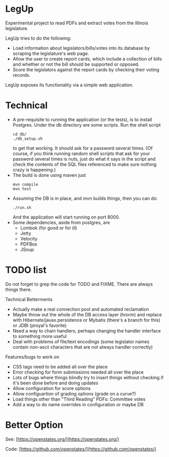 # LegUp

Experimental project to read PDFs and extract votes from the Illinois legislature.

LegUp tries to do the following:
* Load information about legislators/bills/votes into its database by scraping the legislature's web page.
* Allow the user to create report cards, which include a collection of bills and whether or not the bill 
  should be supported or opposed.
* Score the legislators against the report cards by checking their voting records.

LegUp exposes its functionality via a simple web application.

# Technical

* A pre-requisite to running the application (or the tests), is to install Postgres.
  Under the db directory are some scripts. Run the shell script
    ````
    cd db/
    ./db_setup.sh
    ````
    to get that working. It should ask for a password several times. (Of course, 
    if you think running random shell scripts that ask for your password several times
    is nuts, just do what it says in the script and check the contents of the SQL files
    referenced to make sure nothing crazy is happening.)
* The build is done using maven just
   ```` 
   mvn compile
   mvn test
   ````   
* Assuming the DB is in place, and mvn builds things, then you can do:
   ````
   ./run.sh
   ````
   And the application will start running on port 8000.
* Some dependencies, aside from postgres, are
  * Lombok (for good or for ill)
  * Jetty
  * Velocity
  * PDFBox
  * JSoup    

# TODO list

Do not forget to grep the code for TODO and FIXME. There are always things there.

Technical Betterments

* Actually make a real connection pool and automated reclamation
* Maybe throw out the whole of the DB access layer (hrorm) and replace with Hibernate/javax.persistence 
  or Mybatis (there's a branch for this) or JDBI (proyal's favorite)
* Need a way to chain handlers, perhaps changing the handler interface to something more useful
* Deal with problems of file/text encodings (some legislator names contain non-ascii 
  characters that are not always handler correctly)

Features/bugs to work on

* CSS tags need to be added all over the place
* Error checking for form submissions needed all over the place
* Lots of bugs where things blindly try to insert things without checking if it's been done before and doing updates
* Allow configuration for score options
* Allow configuartion of grading options (grade on a curve?)
* Load things other than "Third Reading" PDFs: Committee votes
* Add a way to do name overrides in configuration or maybe DB

# Better Option

See: [https://openstates.org/](https://openstates.org/)

Code: [https://github.com/openstates/](https://github.com/openstates/)
